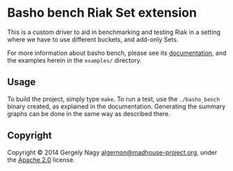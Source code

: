 Basho bench Riak Set extension
==============================

This is a custom driver to aid in benchmarking and testing Riak in a
setting where we have to use different buckets, and add-only Sets.

For more information about basho bench, please see its
[documentation][docs:basho-bench], and the examples herein in the
`examples/` directory.

 [docs:basho-bench]: http://docs.basho.com/riak/latest/ops/building/benchmarking/

Usage
-----

To build the project, simply type `make`. To run a test, use the
`./basho_bench` binary created, as explained in the documentation.
Generating the summary graphs can be done in the same way as described
there.

Copyright
---------

Copyright © 2014 Gergely Nagy <algernon@madhouse-project.org>, under
the [Apache 2.0][license:apache2] license.

 [license:apache2]: http://www.apache.org/licenses/LICENSE-2.0
